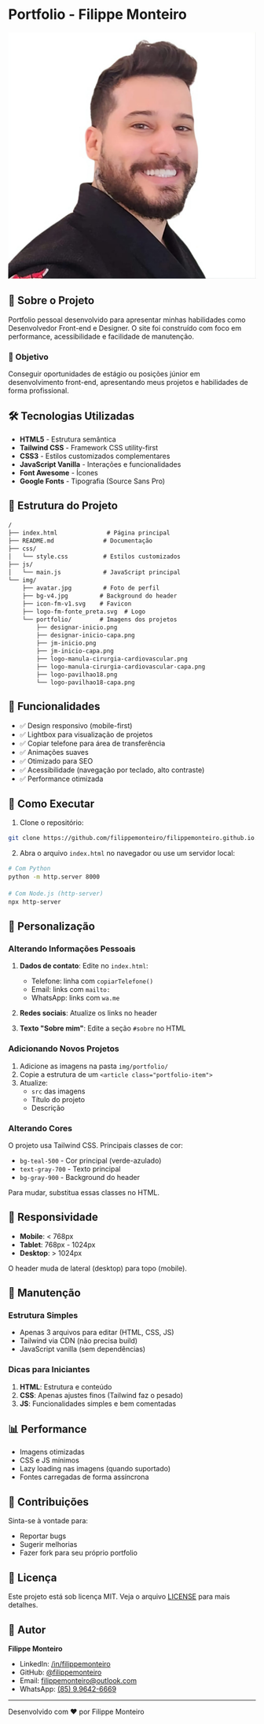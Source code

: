 # Portfolio - Filippe Monteiro

![Portfolio Preview](img/avatar.jpg)

## 🚀 Sobre o Projeto

Portfolio pessoal desenvolvido para apresentar minhas habilidades como Desenvolvedor Front-end e Designer. O site foi construído com foco em performance, acessibilidade e facilidade de manutenção.

### 🎯 Objetivo

Conseguir oportunidades de estágio ou posições júnior em desenvolvimento front-end, apresentando meus projetos e habilidades de forma profissional.

## 🛠️ Tecnologias Utilizadas

- **HTML5** - Estrutura semântica
- **Tailwind CSS** - Framework CSS utility-first
- **CSS3** - Estilos customizados complementares
- **JavaScript Vanilla** - Interações e funcionalidades
- **Font Awesome** - Ícones
- **Google Fonts** - Tipografia (Source Sans Pro)

## 📁 Estrutura do Projeto

```
/
├── index.html              # Página principal
├── README.md              # Documentação
├── css/
│   └── style.css          # Estilos customizados
├── js/
│   └── main.js            # JavaScript principal
└── img/
    ├── avatar.jpg         # Foto de perfil
    ├── bg-v4.jpg         # Background do header
    ├── icon-fm-v1.svg    # Favicon
    ├── logo-fm-fonte_preta.svg  # Logo
    └── portfolio/        # Imagens dos projetos
        ├── designar-inicio.png
        ├── designar-inicio-capa.png
        ├── jm-inicio.png
        ├── jm-inicio-capa.png
        ├── logo-manula-cirurgia-cardiovascular.png
        ├── logo-manula-cirurgia-cardiovascular-capa.png
        ├── logo-pavilhao18.png
        └── logo-pavilhao18-capa.png
```

## 🎨 Funcionalidades

- ✅ Design responsivo (mobile-first)
- ✅ Lightbox para visualização de projetos
- ✅ Copiar telefone para área de transferência
- ✅ Animações suaves
- ✅ Otimizado para SEO
- ✅ Acessibilidade (navegação por teclado, alto contraste)
- ✅ Performance otimizada

## 🚀 Como Executar

1. Clone o repositório:
```bash
git clone https://github.com/filippemonteiro/filippemonteiro.github.io.git
```

2. Abra o arquivo `index.html` no navegador ou use um servidor local:
```bash
# Com Python
python -m http.server 8000

# Com Node.js (http-server)
npx http-server
```

## 📝 Personalização

### Alterando Informações Pessoais

1. **Dados de contato**: Edite no `index.html`:
   - Telefone: linha com `copiarTelefone()`
   - Email: links com `mailto:`
   - WhatsApp: links com `wa.me`

2. **Redes sociais**: Atualize os links no header

3. **Texto "Sobre mim"**: Edite a seção `#sobre` no HTML

### Adicionando Novos Projetos

1. Adicione as imagens na pasta `img/portfolio/`
2. Copie a estrutura de um `<article class="portfolio-item">` 
3. Atualize:
   - `src` das imagens
   - Título do projeto
   - Descrição

### Alterando Cores

O projeto usa Tailwind CSS. Principais classes de cor:
- `bg-teal-500` - Cor principal (verde-azulado)
- `text-gray-700` - Texto principal
- `bg-gray-900` - Background do header

Para mudar, substitua essas classes no HTML.

## 📱 Responsividade

- **Mobile**: < 768px
- **Tablet**: 768px - 1024px  
- **Desktop**: > 1024px

O header muda de lateral (desktop) para topo (mobile).

## 🔧 Manutenção

### Estrutura Simples

- Apenas 3 arquivos para editar (HTML, CSS, JS)
- Tailwind via CDN (não precisa build)
- JavaScript vanilla (sem dependências)

### Dicas para Iniciantes

1. **HTML**: Estrutura e conteúdo
2. **CSS**: Apenas ajustes finos (Tailwind faz o pesado)
3. **JS**: Funcionalidades simples e bem comentadas

## 📊 Performance

- Imagens otimizadas
- CSS e JS mínimos
- Lazy loading nas imagens (quando suportado)
- Fontes carregadas de forma assíncrona

## 🤝 Contribuições

Sinta-se à vontade para:
- Reportar bugs
- Sugerir melhorias
- Fazer fork para seu próprio portfolio

## 📄 Licença

Este projeto está sob licença MIT. Veja o arquivo [LICENSE](LICENSE) para mais detalhes.

## 👤 Autor

**Filippe Monteiro**

- LinkedIn: [/in/filippemonteiro](https://linkedin.com/in/filippemonteiro)
- GitHub: [@filippemonteiro](https://github.com/filippemonteiro)
- Email: filippemonteiro@outlook.com
- WhatsApp: [(85) 9.9642-6669](https://wa.me/5585996426669)

---

Desenvolvido com ❤️ por Filippe Monteiro